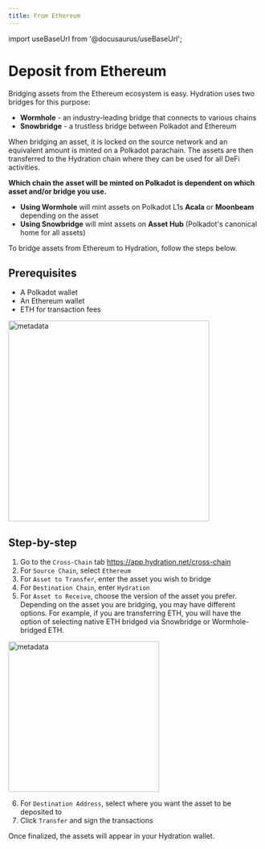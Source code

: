 ```yaml
---
title: From Ethereum
---
```


import useBaseUrl from '@docusaurus/useBaseUrl';

# Deposit from Ethereum

Bridging assets from the Ethereum ecosystem is easy. Hydration uses two bridges for this purpose:
* **Wormhole** - an industry-leading bridge that connects to various chains
* **Snowbridge** - a trustless bridge between Polkadot and Ethereum

When bridging an asset, it is locked on the source network and an equivalent amount is minted on a Polkadot parachain. The assets are then transferred to the Hydration chain where they can be used for all DeFi activities.

**Which chain the asset will be minted on Polkadot is dependent on which asset and/or bridge you use.**
* **Using Wormhole** will mint assets on Polkadot L1s **Acala** or **Moonbeam** depending on the asset
* **Using Snowbridge** will mint assets on **Asset Hub** (Polkadot's canonical home for all assets)

To bridge assets from Ethereum to Hydration, follow the steps below.

## Prerequisites
* A Polkadot wallet
* An Ethereum wallet
* ETH for transaction fees

<div style={{textAlign: 'center'}}>
  <img alt="metadata" src={useBaseUrl('/img/guides/deposit/cross_chain_UI2.jpg')} width="400px" />
</div>


## Step-by-step
1. Go to the `Cross-Chain` tab https://app.hydration.net/cross-chain
2. For `Source Chain`, select `Ethereum`
3. For `Asset to Transfer`, enter the asset you wish to bridge
4. For `Destination Chain`, enter `Hydration`
5. For `Asset to Receive`, choose the version of the asset you prefer. Depending on the asset you are bridging, you may have different options. For example, if you are transferring ETH, you will have the option of selecting native ETH bridged via Snowbridge or Wormhole-bridged ETH.

<div style={{textAlign: 'center'}}>
  <img alt="metadata" src={useBaseUrl('/img/guides/deposit/asset_to_recieve.jpg')} width="300px" />
</div>

6. For `Destination Address`, select where you want the asset to be deposited to
7. Click `Transfer` and sign the transactions

Once finalized, the assets will appear in your Hydration wallet.


